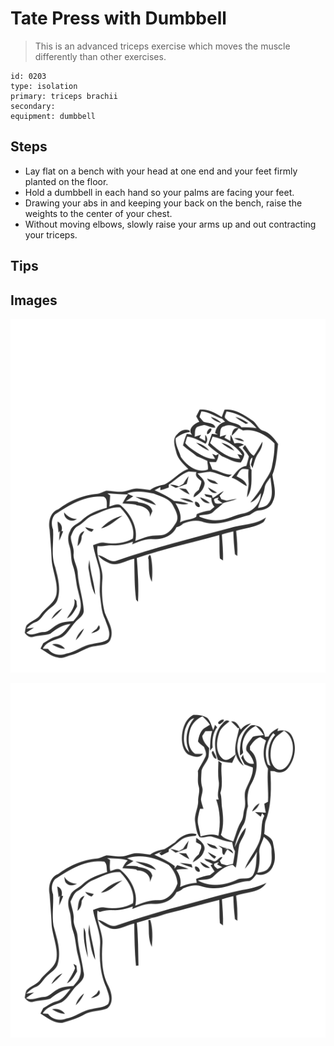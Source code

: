 # Tate Press with Dumbbell
> This is an advanced triceps exercise which moves the muscle differently than other exercises.

``` 
id: 0203 
type: isolation 
primary: triceps brachii 
secondary:  
equipment: dumbbell 
``` 

## Steps

 - Lay flat on a bench with your head at one end and your feet firmly planted on the floor.
 - Hold a dumbbell in each hand so your palms are facing your feet.
 - Drawing your abs in and keeping your back on the bench, raise the weights to the center of your chest.
 - Without moving elbows, slowly raise your arms up and out contracting your triceps.

## Tips


## Images

![](./../svg/0203-relaxation.svg)

![](./../svg/0203-tension.svg)
